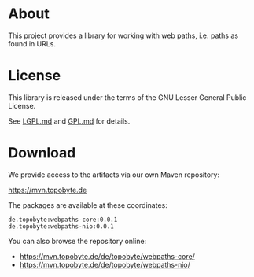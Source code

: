 # About

This project provides a library for working with web paths, i.e.
paths as found in URLs.

# License

This library is released under the terms of the GNU Lesser General Public
License.

See [LGPL.md](LGPL.md) and [GPL.md](GPL.md) for details.

# Download

We provide access to the artifacts via our own Maven repository:

<https://mvn.topobyte.de>

The packages are available at these coordinates:

    de.topobyte:webpaths-core:0.0.1
    de.topobyte:webpaths-nio:0.0.1

You can also browse the repository online:

* <https://mvn.topobyte.de/de/topobyte/webpaths-core/>
* <https://mvn.topobyte.de/de/topobyte/webpaths-nio/>
